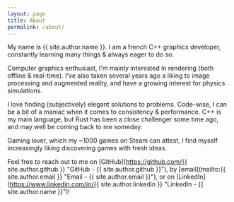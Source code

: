 ```yaml
---
layout: page
title: About
permalink: /about/
---
```


My name is {{ site.author.name }}. I am a french C++ graphics developer, constantly learning many things & always eager to do so.

Computer graphics enthusiast, I'm mainly interested in rendering (both offline & real-time). I've also taken several years ago a liking to image processing and augmented reality, and have a growing interest for physics simulations.

I love finding (subjectively) elegant solutions to problems. Code-wise, I can be a bit of a maniac when it comes to consistency & performance. C++ is my main language, but Rust has been a close challenger some time ago, and may well be coming back to me someday.

Gaming lover, which my \~1000 games on Steam can attest, I find myself increasingly liking discovering games with fresh ideas.

Feel free to reach out to me on [GitHub](https://github.com/{{ site.author.github }} "GitHub - {{ site.author.github }}"), by [email](mailto:{{ site.author.email }} "Email - {{ site.author.email }}"), or on [LinkedIn](https://www.linkedin.com/in/{{ site.author.linkedin }} "LinkedIn - {{ site.author.name }}")!
